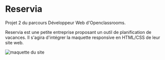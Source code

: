 # Reservia
Projet 2 du parcours Développeur Web d'Openclassrooms.

Reservia est une petite entreprise proposant un outil de planification de vacances.
Il s'agira d'intégrer la maquette responsive en HTML/CSS de leur site web.

<img src="https://user.oc-static.com/upload/2020/08/24/15982605908418_Maquettes%20Ohmyfood.jpg" alt="maquette du site" />
